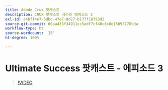 ```yaml
---
title: Adode Crux 팟캐스트
description: CRUX 팟캐스트 시리즈 에피소드 3
exl-id: a4bff4e7-5dbd-47e7-8d27-b177f18793d2
source-git-commit: 06aa435f34911cc5adf7cf40c8c8e15693178bda
workflow-type: ht
source-wordcount: '15'
ht-degree: 100%

---
```


# Ultimate Success 팟캐스트 - 에피소드 3

>[!VIDEO](https://video.tv.adobe.com/v/3428675?quality=12learn=on)
